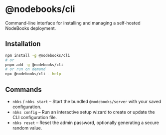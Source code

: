 # @nodebooks/cli

Command-line interface for installing and managing a self-hosted NodeBooks deployment.

## Installation

```bash
npm install -g @nodebooks/cli
# or
pnpm add -g @nodebooks/cli
# or run on demand
npx @nodebooks/cli --help
```

## Commands

- `nbks` / `nbks start` – Start the bundled `@nodebooks/server` with your saved configuration.
- `nbks config` – Run an interactive setup wizard to create or update the CLI configuration file.
- `nbks reset` – Reset the admin password, optionally generating a secure random value.
